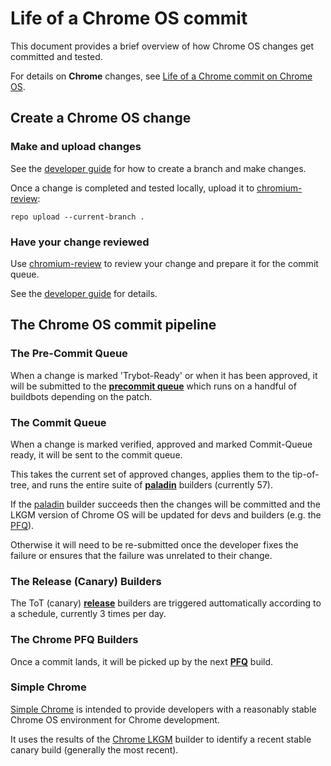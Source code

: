 # Life of a Chrome OS commit

This document provides a brief overview of how Chrome OS changes get committed
and tested.

For details on **Chrome** changes, see
[Life of a Chrome commit on Chrome OS](chrome_commit_pipeline.md).

## Create a Chrome OS change

### Make and upload changes

See the [developer guide] for how to create a branch and make changes.

Once a change is completed and tested locally, upload it to [chromium-review]:

```repo upload --current-branch .```

### Have your change reviewed

Use [chromium-review] to review your change and prepare it for the commit queue.

See the [developer guide] for details.

## The Chrome OS commit pipeline

### The Pre-Commit Queue

When a change is marked 'Trybot-Ready' or when it has been approved, it will be
submitted to the **[precommit queue]** which runs on a handful of buildbots
depending on the patch.

### The Commit Queue

When a change is marked verified, approved and marked Commit-Queue ready, it
will be sent to the commit queue.

This takes the current set of approved changes, applies them to the tip-of-tree,
and runs the entire suite of **[paladin]** builders (currently 57).

If the [paladin] builder succeeds then the changes will be committed and the
LKGM version of Chrome OS will be updated for devs and builders (e.g. the
[PFQ]).

Otherwise it will need to be re-submitted once the developer fixes the failure
or ensures that the failure was unrelated to their change.


### The Release (Canary) Builders

The ToT (canary) **[release]** builders are triggered auttomatically according
to a schedule, currently 3 times per day.

### The Chrome PFQ Builders

Once a commit lands, it will be picked up by the next **[PFQ]** build.

### Simple Chrome

[Simple Chrome] is intended to provide developers with a reasonably stable
Chrome OS environment for Chrome development.

It uses the results of the [Chrome LKGM] builder to identify a recent stable
canary build (generally the most recent).



[chromium-review]: https://chromium-review.googlesource.com
[developer guide]: http://www.chromium.org/chromium-os/developer-guide
[precommit queue]: https://luci-milo.appspot.com/buildbot/chromiumos.tryserver/pre_cq/
[paladin]: https://luci-milo.appspot.com/buildbot/chromeos/master-paladin/
[release]: https://uberchromegw.corp.google.com/i/chromeos/builders/master-release
[PFQ]: https://uberchromegw.corp.google.com/i/chromeos/builders/master-chromium-pfq
[Simple Chrome]: http://www.chromium.org/chromium-os/how-tos-and-troubleshooting/building-chromium-browser
[Chrome LKGM]: https://yaqs.googleplex.com/eng/q/5254238507106304
